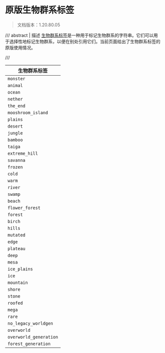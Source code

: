 # 原版生物群系标签

> 文档版本：1.20.80.05

/// abstract | 描述
[生物群系标签]是一种用于标记生物群系的字符串。它们可以用于选择性地标记生物群系，以便在别处引用它们。当前页面给出了生物群系标签的原版使用情况。

  [生物群系标签]: ../../../../docs/biomes/tags.md
///

| 生物群系标签                 |
|------------------------|
| `monster`              |
| `animal`               |
| `ocean`                |
| `nether`               |
| `the_end`              |
| `mooshroom_island`     |
| `plains`               |
| `desert`               |
| `jungle`               |
| `bamboo`               |
| `taiga`                |
| `extreme_hill`         |
| `savanna`              |
| `frozen`               |
| `cold`                 |
| `warm`                 |
| `river`                |
| `swamp`                |
| `beach`                |
| `flower_forest`        |
| `forest`               |
| `birch`                |
| `hills`                |
| `mutated`              |
| `edge`                 |
| `plateau`              |
| `deep`                 |
| `mesa`                 |
| `ice_plains`           |
| `ice`                  |
| `mountain`             |
| `shore`                |
| `stone`                |
| `roofed`               |
| `mega`                 |
| `rare`                 |
| `no_legacy_worldgen`   |
| `overworld`            |
| `overworld_generation` |
| `forest_generation`    |
